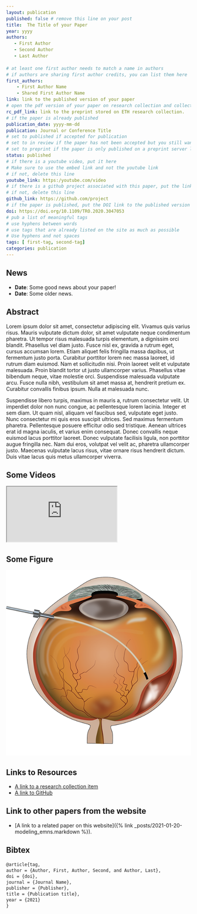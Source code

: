 ```yaml
---
layout: publication
published: false # remove this line on your post 
title:  The Title of your Paper
year: yyyy 
authors: 
   - First Author
   - Second Author
   - Last Author
   
# at least one first author needs to match a name in authors
# if authors are sharing first author credits, you can list them here
first_authors: 
    - First Author Name
    - Shared First Author Name
link: link to the published version of your paper
# open the pdf version of your paper on research collection and collect the link there
rc_pdf_link: link to the preprint stored on ETH research collection.
# if the paper is already published
publication_date: yyyy-mm-dd
publication: Journal or Conference Title
# set to published if accepted for publication
# set to in review if the paper has not been accepted but you still want a web presence for it
# set to preprint if the paper is only published on a preprint server like arxiv
status: published
# if there is a youtube video, put it here
# Make sure to use the embed link and not the youtube link
# if not, delete this line
youtube_link: https:/youtube.com/video
# if there is a github project associated with this paper, put the link here
# if not, delete this line
github_link: https://github.com/project
# if the paper is published, put the DOI link to the published version
doi: https://doi.org/10.1109/TRO.2020.3047053 
# pub a list of meaningful tags
# use hyphens between words
# use tags that are already listed on the site as much as possible
# Use hyphens and not spaces
tags: [ first-tag, second-tag]
categories: publication
---
```


<!--
# The following are only suggestions of content that you can include on your publication.  
# Feel free to format this part as you prefer.)
-->

## News ##
* **Date**: Some good news about your paper!
* **Date**: Some older news.

## Abstract ##
Lorem ipsum dolor sit amet, consectetur adipiscing elit. Vivamus quis varius risus. Mauris vulputate dictum dolor, sit
amet vulputate neque condimentum pharetra. Ut tempor risus malesuada turpis elementum, a dignissim orci blandit.
Phasellus vel diam justo. Fusce nisl ex, gravida a rutrum eget, cursus accumsan lorem. Etiam aliquet felis fringilla
massa dapibus, ut fermentum justo porta. Curabitur porttitor lorem nec massa laoreet, id rutrum diam euismod. Nam et
sollicitudin nisi. Proin laoreet velit et vulputate malesuada. Proin blandit tortor ut justo ullamcorper varius.
Phasellus vitae bibendum neque, vitae molestie orci. Suspendisse malesuada vulputate arcu. Fusce nulla nibh, vestibulum
sit amet massa at, hendrerit pretium ex. Curabitur convallis finibus ipsum. Nulla at malesuada nunc.

Suspendisse libero turpis, maximus in mauris a, rutrum consectetur velit. Ut imperdiet dolor non nunc congue, ac
pellentesque lorem lacinia. Integer et sem diam. Ut quam nisl, aliquam vel faucibus sed, vulputate eget justo. Nunc
consectetur mi quis eros suscipit ultrices. Sed maximus fermentum pharetra. Pellentesque posuere efficitur odio sed
tristique. Aenean ultrices erat id magna iaculis, et varius enim consequat. Donec convallis neque euismod lacus
porttitor laoreet. Donec vulputate facilisis ligula, non porttitor augue fringilla nec. Nam dui eros, volutpat vel velit
ac, pharetra ullamcorper justo. Maecenas vulputate lacus risus, vitae ornare risus hendrerit dictum. Duis vitae lacus
quis metus ullamcorper viverra.

## Some Videos ##
<!--
# Adapt to the path address of your Youtube video (use the embed link and not the Youtube link)
-->
<div class="embed-responsive embed-responsive-16by9">
    <iframe class="embed-responsive-item" src="https://www.youtube.com/embed/XqZsoesa55w" allowfullscreen></iframe>
</div>

## Some Figure ##
<!--
# Adapt to the path of your image (example below when the file is in the folder "images" of the repo
-->
![alt text for screen readers](/images/subretinal.png "Text to show on mouseover")

## Links to Resources ##
* [A link to a research collection item](https://www.research-collection.ethz.ch/handle/20.500.11850/471234)
* [A link to GitHub](https://www.github.com/ethz-msrl/Tesla)

## Link to other papers from the website ##
<!--
# If you want to link to another paper on this website (e.g. paper from the same project), you must use a relative path from the current page:
# "../../../yyyy/mm/dd/<publication_name>.html"
# where yyyy-mm-dd is the <publication_date> and the filename of the paper is <publication_date>-<publication_name>.markdown
# See the example below.
# (also try as much as possible to link the papers by common tags)
-->
* [A link to a related paper on this website]({% link _posts/2021-01-20-modeling_emns.markdown %}).

## Bibtex ##
~~~
@article{tag,
author = {Author, First, Author, Second, and Author, Last},
doi = {doi},
journal = {Journal Name},
publisher = {Publisher},
title = {Publication title},
year = {2021}
}
~~~
